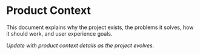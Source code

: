 # Product Context

This document explains why the project exists, the problems it solves, how it should work, and user experience goals.

_Update with product context details as the project evolves._
